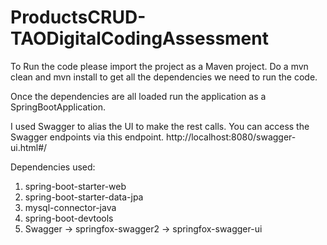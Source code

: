 # ProductsCRUD-TAODigitalCodingAssessment

To Run the code please import the project as a Maven project.
Do a mvn clean and mvn install to get all the dependencies we need to run the code.

Once the dependencies are all loaded run the application as a SpringBootApplication.

I used Swagger to alias the UI to make the rest calls.
You can access the Swagger endpoints via this endpoint.
http://localhost:8080/swagger-ui.html#/


Dependencies used:
1. spring-boot-starter-web
2. spring-boot-starter-data-jpa
3. mysql-connector-java
4. spring-boot-devtools
5. Swagger
   -> springfox-swagger2
   -> springfox-swagger-ui
